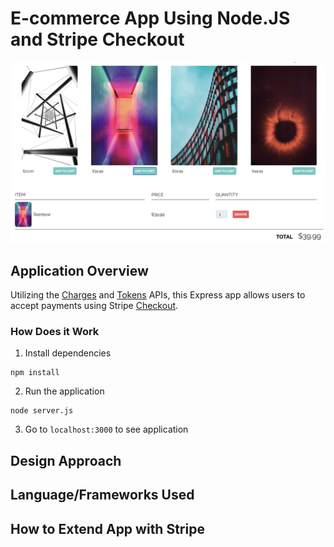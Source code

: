 # E-commerce App Using Node.JS and Stripe Checkout

![Homepage](images/image1.png)

## Application Overview 

Utilizing the [Charges](https://stripe.com/docs/api/charges) and [Tokens](https://stripe.com/docs/api/tokens) APIs, this Express app allows users to accept payments using Stripe [Checkout](https://stripe.com/docs/payments/checkout). 
</br>



### How Does it Work


1. Install dependencies

```
npm install 
```

2. Run the application

```
node server.js
```

3. Go to `localhost:3000` to see application

## Design Approach



## Language/Frameworks Used



## How to Extend App with Stripe